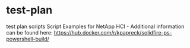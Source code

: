 # test-plan
test plan scripts
Script Examples for NetApp HCI - Additional information can be found here: https://hub.docker.com/r/kpapreck/solidfire-ps-powershell-build/
